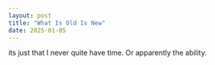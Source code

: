 ```yaml
---
layout: post
title: "What Is Old Is New"
date: 2025-01-05
---
```


its just that I never quite have time. Or apparently the ability.